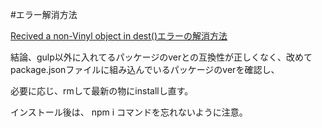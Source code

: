 #エラー解消方法

[Recived a non-Vinyl object in dest()エラーの解消方法](https://stackoverflow.com/questions/51162471/gulpfile-error-recived-a-non-vinyl-object)

結論、gulp以外に入れてるパッケージのverとの互換性が正しくなく、改めてpackage.jsonファイルに組み込んでいるパッケージのverを確認し、

必要に応じ、rmして最新の物にinstallし直す。

インストール後は、 npm i コマンドを忘れないように注意。
